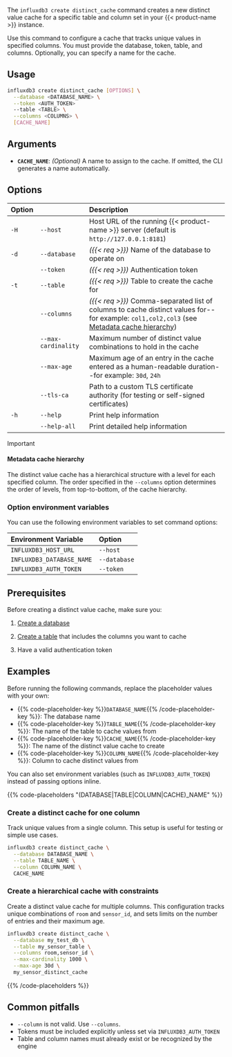 The `influxdb3 create distinct_cache` command creates a new distinct value cache for a specific table and column set in your {{< product-name >}} instance.

Use this command to configure a cache that tracks unique values in specified columns. You must provide the database, token, table, and columns. Optionally, you can specify a name for the cache.

## Usage

<!--pytest.mark.skip-->

```bash
influxdb3 create distinct_cache [OPTIONS] \
  --database <DATABASE_NAME> \
  --token <AUTH_TOKEN>
  --table <TABLE> \
  --columns <COLUMNS> \
  [CACHE_NAME]
```

## Arguments

- **`CACHE_NAME`**: _(Optional)_ A name to assign to the cache. If omitted, the CLI generates a name automatically.

## Options 

| Option |                     | Description                                                                                                                                                             |
| :----- | :------------------ | :---------------------------------------------------------------------------------------------------------------------------------------------------------------------- |
| `-H`   | `--host`            | Host URL of the running {{< product-name >}} server (default is `http://127.0.0.1:8181`)                                                                                |
| `-d`   | `--database`        | _({{< req >}})_ Name of the database to operate on                                                                                                                      |
|        | `--token`           | _({{< req >}})_ Authentication token                                                                                                                                    |
| `-t`   | `--table`           | _({{< req >}})_ Table to create the cache for                                                                                                                           |
|        | `--columns`         | _({{< req >}})_ Comma-separated list of columns to cache distinct values for--for example: `col1,col2,col3` (see [Metadata cache hierarchy](#metadata-cache-hierarchy)) |
|        | `--max-cardinality` | Maximum number of distinct value combinations to hold in the cache                                                                                                      |
|        | `--max-age`         | Maximum age of an entry in the cache entered as a human-readable duration--for example: `30d`, `24h`                                                                    |
|        | `--tls-ca`          | Path to a custom TLS certificate authority (for testing or self-signed certificates)                                                                                    |
| `-h`   | `--help`            | Print help information                                                                                                                                                  |
|        | `--help-all`        | Print detailed help information                                                                                                                                         |

> [!Important]
>
> #### Metadata cache hierarchy
>
> The distinct value cache has a hierarchical structure with a level for each specified column.
> The order specified in the `--columns` option determines the order of levels,
> from top-to-bottom, of the cache hierarchy.

### Option environment variables

You can use the following environment variables to set command options:

| Environment Variable      | Option       |
| :------------------------ | :----------- |
| `INFLUXDB3_HOST_URL`      | `--host`     |
| `INFLUXDB3_DATABASE_NAME` | `--database` |
| `INFLUXDB3_AUTH_TOKEN`    | `--token`    |


## Prerequisites

Before creating a distinct value cache, make sure you:

1. [Create a database](/influxdb3/version/reference/cli/influxdb3/create/database/)

2. [Create a table](/influxdb3/version/reference/cli/influxdb3/create/table/) that includes the columns you want to cache

3. Have a valid authentication token

## Examples

Before running the following commands, replace the placeholder values with your own:

- {{% code-placeholder-key %}}`DATABASE_NAME`{{% /code-placeholder-key %}}:
  The database name
- {{% code-placeholder-key %}}`TABLE_NAME`{{% /code-placeholder-key %}}: 
  The name of the table to cache values from
- {{% code-placeholder-key %}}`CACHE_NAME`{{% /code-placeholder-key %}}: 
  The name of the distinct value cache to create
- {{% code-placeholder-key %}}`COLUMN_NAME`{{% /code-placeholder-key %}}: Column to 
cache distinct values from

You can also set environment variables (such as `INFLUXDB3_AUTH_TOKEN`) instead of passing options inline.

{{% code-placeholders "(DATABASE|TABLE|COLUMN|CACHE)_NAME" %}}

### Create a distinct cache for one column

Track unique values from a single column. This setup is useful for testing or simple use cases.

<!--pytest.mark.skip-->

```bash
influxdb3 create distinct_cache \
  --database DATABASE_NAME \
  --table TABLE_NAME \
  --column COLUMN_NAME \
  CACHE_NAME
```

### Create a hierarchical cache with constraints

Create a distinct value cache for multiple columns. This configuration tracks unique combinations of `room` and `sensor_id`, and sets limits on the number of entries and their maximum age.

<!--pytest.mark.skip-->

```bash
influxdb3 create distinct_cache \
  --database my_test_db \
  --table my_sensor_table \
  --columns room,sensor_id \
  --max-cardinality 1000 \
  --max-age 30d \
  my_sensor_distinct_cache
```

{{% /code-placeholders %}}

## Common pitfalls

- `--column` is not valid. Use `--columns`.
- Tokens must be included explicitly unless set via `INFLUXDB3_AUTH_TOKEN`
- Table and column names must already exist or be recognized by the engine

